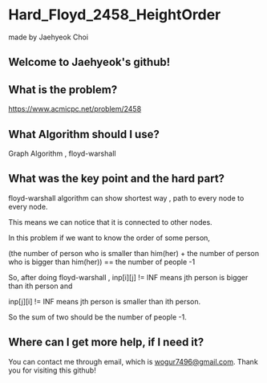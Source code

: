 # Hard_Floyd_2458_HeightOrder

made by Jaehyeok Choi

## Welcome to Jaehyeok's github!

## What is the problem?

https://www.acmicpc.net/problem/2458

## What Algorithm should I use?

Graph Algorithm , floyd-warshall

## What was the key point and the hard part?

floyd-warshall algorithm can show shortest way  , path to every node to every node.

This means we can notice that it is connected to other nodes.

In this problem if we want to know the order of some person, 

(the number of person who is smaller than him(her) + the number of person who is bigger than him(her)) == the number of people -1

So, after doing floyd-warshall , inp[i][j] != INF means jth person is bigger than ith person and

inp[j][i] != INF means jth person is smaller than ith person.

So the sum of two should be the number of people -1.

## Where can I get more help, if I need it?

You can contact me through email, which is wogur7496@gmail.com.
Thank you for visiting this github!
